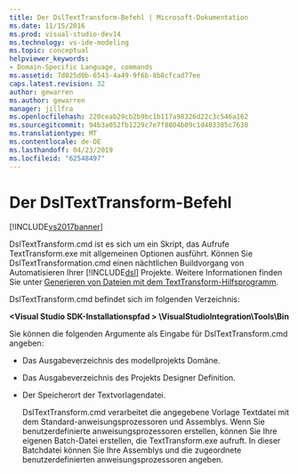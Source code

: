 ```yaml
---
title: Der DslTextTransform-Befehl | Microsoft-Dokumentation
ms.date: 11/15/2016
ms.prod: visual-studio-dev14
ms.technology: vs-ide-modeling
ms.topic: conceptual
helpviewer_keywords:
- Domain-Specific Language, commands
ms.assetid: 7d025d0b-6543-4a49-9f6b-8b8cfcad77ee
caps.latest.revision: 32
author: gewarren
ms.author: gewarren
manager: jillfra
ms.openlocfilehash: 220ceab29cb2b9bc1b117a98326d22c3c546a162
ms.sourcegitcommit: 94b3a052fb1229c7e7f8804b09c1d403385c7630
ms.translationtype: MT
ms.contentlocale: de-DE
ms.lasthandoff: 04/23/2019
ms.locfileid: "62548497"
---
```

# <a name="the-dsltexttransform-command"></a>Der DslTextTransform-Befehl
[!INCLUDE[vs2017banner](../includes/vs2017banner.md)]

DslTextTransform.cmd ist es sich um ein Skript, das Aufrufe TextTransform.exe mit allgemeinen Optionen ausführt. Können Sie DslTextTransformation.cmd einen nächtlichen Buildvorgang von Automatisieren Ihrer [!INCLUDE[dsl](../includes/dsl-md.md)] Projekte. Weitere Informationen finden Sie unter [Generieren von Dateien mit dem TextTransform-Hilfsprogramm](../modeling/generating-files-with-the-texttransform-utility.md).  
  
 DslTextTransform.cmd befindet sich im folgenden Verzeichnis:  
  
 **\<Visual Studio SDK-Installationspfad > \VisualStudioIntegration\Tools\Bin**  
  
 Sie können die folgenden Argumente als Eingabe für DslTextTransform.cmd angeben:  
  
- Das Ausgabeverzeichnis des modellprojekts Domäne.  
  
- Das Ausgabeverzeichnis des Projekts Designer Definition.  
  
- Der Speicherort der Textvorlagendatei.  
  
  DslTextTransform.cmd verarbeitet die angegebene Vorlage Textdatei mit dem Standard-anweisungsprozessoren und Assemblys. Wenn Sie benutzerdefinierte anweisungsprozessoren erstellen, können Sie Ihre eigenen Batch-Datei erstellen, die TextTransform.exe aufruft. In dieser Batchdatei können Sie Ihre Assemblys und die zugeordnete benutzerdefinierten anweisungsprozessoren angeben.
